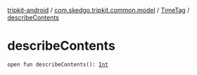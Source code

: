 [tripkit-android](../../index.md) / [com.skedgo.tripkit.common.model](../index.md) / [TimeTag](index.md) / [describeContents](./describe-contents.md)

# describeContents

`open fun describeContents(): `[`Int`](https://kotlinlang.org/api/latest/jvm/stdlib/kotlin/-int/index.html)